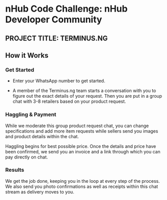 # nHub Code Challenge: nHub Developer Community


## PROJECT TITLE: TERMINUS.NG

## How it Works
### Get Started

  - Enter your WhatsApp number to get started.

  - A member of the Terminus.ng team starts a conversation with you to figure out the exact details of your request. Then you are put in a group chat with 3-8 retailers based on your product request.
  
### Haggling & Payment
While we moderate this group product request chat, you can change specifications and add more item requests while sellers send you images and product details within the chat.

Haggling begins for best possible price. Once the details and price have been confirmed, we send you an invoice and a link through which you can pay directly on chat.

### Results
We get the job done, keeping you in the loop at every step of the process. We also send you photo confirmations as well as receipts within this chat stream as delivery moves to you.
